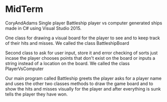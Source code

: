 # MidTerm
CoryAndAdams
Single player Battleship player vs computer generated ships made in C# using Visual Studio 2015.

One class for drawing a visual board for the player to see and to keep track of their hits and misses. We called the class BattleshipBoard

Second class to ask for user input, store it and error checking of sorts just incase the player chooses points that don't exist on the board or inputs a string instead of a location on the board. We called the class PlayerVsComputer

Our main program called Battleship greets the player asks for a player name and uses the other two classes methods to draw the game board and to show the hits and misses visually for the player and after everything is sunk tells the player they have won.
